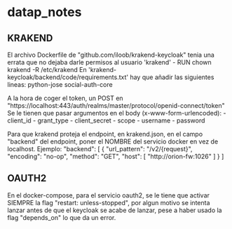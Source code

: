 # datap_notes
## KRAKEND
El archivo Dockerfile de "github.com/iloob/krakend-keycloak" tenia una errata que no dejaba darle permisos al usuario 'krakend' - RUN chown krakend -R /etc/krakend
En 'krakend-keycloak/backend/code/requirements.txt' hay que añadir las siguientes lineas:
    python-jose
    social-auth-core

A la hora de coger el token, un POST en "https://localhost:443/auth/realms/master/protocol/openid-connect/token"
Se le tienen que pasar argumentos en el body (x-www-form-urlencoded):
    - client_id
    - grant_type
    - client_secret
    - scope
    - username
    - password

Para que krakend proteja el endpoint, en krakend.json, en el campo "backend" del endpoint, poner el NOMBRE del servicio docker en vez de localhost.
Ejemplo:
        "backend": [
          {
            "url_pattern": "/v2/{request}",
            "encoding": "no-op",
            "method": "GET",
            "host": [
              "http://orion-fw:1026"
            ]
          }
        ]
        
        
## OAUTH2
En el docker-compose, para el servicio oauth2, se le tiene que activar SIEMPRE la flag "restart: unless-stopped", por algun motivo se intenta lanzar antes de que el keycloak se acabe de lanzar, pese a haber usado la flag "depends_on" lo que da un error.
